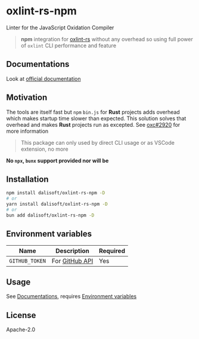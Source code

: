 # oxlint-rs-npm

Linter for the JavaScript Oxidation Compiler

> **npm** integration for [oxlint-rs](https://github.com/oxc-project/oxc) without any overhead so using full power of `oxlint` CLI performance and feature

## Documentations

Look at [official documentation](https://github.com/oxc-project/oxc)

## Motivation

The tools are itself fast but `npm` `bin.js` for **Rust** projects adds overhead which makes startup time slower than expected. This solution solves that overhead and makes **Rust** projects run as excepted.
See [oxc#2920](https://github.com/oxc-project/oxc/pull/2920) for more information

> This package can only used by direct CLI usage or as VSCode extension, no more

**No `npx`, `bunx` support provided nor will be**

## Installation

```sh
npm install dalisoft/oxlint-rs-npm -D
# or
yarn install dalisoft/oxlint-rs-npm -D
# or
bun add dalisoft/oxlint-rs-npm -D
```

## Environment variables

| Name           | Description                                                                                     | Required |
| -------------- | ----------------------------------------------------------------------------------------------- | -------- |
| `GITHUB_TOKEN` | For [GitHub API](https://docs.github.com/rest/overview/resources-in-the-rest-api#rate-limiting) | Yes      |

## Usage

See [Documentations](#documentations), requires [Environment variables](#environment-variables)

## License

Apache-2.0
